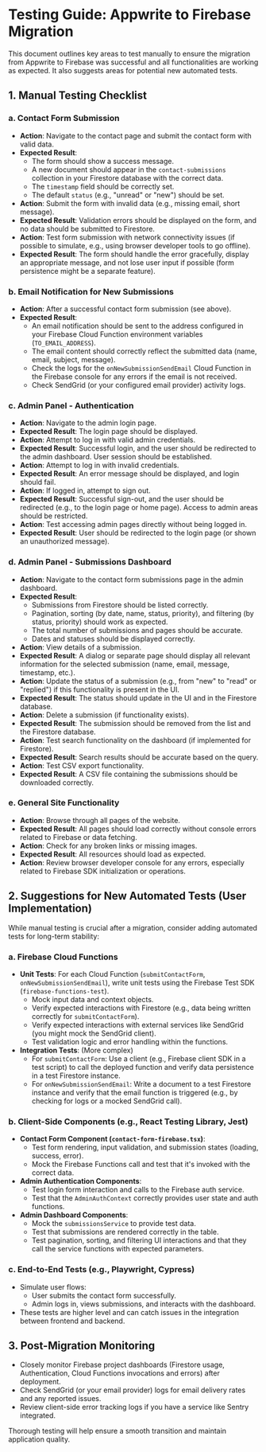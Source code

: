 # Testing Guide: Appwrite to Firebase Migration

This document outlines key areas to test manually to ensure the migration from Appwrite to Firebase was successful and all functionalities are working as expected. It also suggests areas for potential new automated tests.

## 1. Manual Testing Checklist

### a. Contact Form Submission

*   **Action**: Navigate to the contact page and submit the contact form with valid data.
*   **Expected Result**:
    *   The form should show a success message.
    *   A new document should appear in the `contact-submissions` collection in your Firestore database with the correct data.
    *   The `timestamp` field should be correctly set.
    *   The default `status` (e.g., "unread" or "new") should be set.
*   **Action**: Submit the form with invalid data (e.g., missing email, short message).
*   **Expected Result**: Validation errors should be displayed on the form, and no data should be submitted to Firestore.
*   **Action**: Test form submission with network connectivity issues (if possible to simulate, e.g., using browser developer tools to go offline).
*   **Expected Result**: The form should handle the error gracefully, display an appropriate message, and not lose user input if possible (form persistence might be a separate feature).

### b. Email Notification for New Submissions

*   **Action**: After a successful contact form submission (see above).
*   **Expected Result**:
    *   An email notification should be sent to the address configured in your Firebase Cloud Function environment variables (`TO_EMAIL_ADDRESS`).
    *   The email content should correctly reflect the submitted data (name, email, subject, message).
    *   Check the logs for the `onNewSubmissionSendEmail` Cloud Function in the Firebase console for any errors if the email is not received.
    *   Check SendGrid (or your configured email provider) activity logs.

### c. Admin Panel - Authentication

*   **Action**: Navigate to the admin login page.
*   **Expected Result**: The login page should be displayed.
*   **Action**: Attempt to log in with valid admin credentials.
*   **Expected Result**: Successful login, and the user should be redirected to the admin dashboard. User session should be established.
*   **Action**: Attempt to log in with invalid credentials.
*   **Expected Result**: An error message should be displayed, and login should fail.
*   **Action**: If logged in, attempt to sign out.
*   **Expected Result**: Successful sign-out, and the user should be redirected (e.g., to the login page or home page). Access to admin areas should be restricted.
*   **Action**: Test accessing admin pages directly without being logged in.
*   **Expected Result**: User should be redirected to the login page (or shown an unauthorized message).

### d. Admin Panel - Submissions Dashboard

*   **Action**: Navigate to the contact form submissions page in the admin dashboard.
*   **Expected Result**:
    *   Submissions from Firestore should be listed correctly.
    *   Pagination, sorting (by date, name, status, priority), and filtering (by status, priority) should work as expected.
    *   The total number of submissions and pages should be accurate.
    *   Dates and statuses should be displayed correctly.
*   **Action**: View details of a submission.
*   **Expected Result**: A dialog or separate page should display all relevant information for the selected submission (name, email, message, timestamp, etc.).
*   **Action**: Update the status of a submission (e.g., from "new" to "read" or "replied") if this functionality is present in the UI.
*   **Expected Result**: The status should update in the UI and in the Firestore database.
*   **Action**: Delete a submission (if functionality exists).
*   **Expected Result**: The submission should be removed from the list and the Firestore database.
*   **Action**: Test search functionality on the dashboard (if implemented for Firestore).
*   **Expected Result**: Search results should be accurate based on the query.
*   **Action**: Test CSV export functionality.
*   **Expected Result**: A CSV file containing the submissions should be downloaded correctly.

### e. General Site Functionality

*   **Action**: Browse through all pages of the website.
*   **Expected Result**: All pages should load correctly without console errors related to Firebase or data fetching.
*   **Action**: Check for any broken links or missing images.
*   **Expected Result**: All resources should load as expected.
*   **Action**: Review browser developer console for any errors, especially related to Firebase SDK initialization or operations.

## 2. Suggestions for New Automated Tests (User Implementation)

While manual testing is crucial after a migration, consider adding automated tests for long-term stability:

### a. Firebase Cloud Functions

*   **Unit Tests**: For each Cloud Function (`submitContactForm`, `onNewSubmissionSendEmail`), write unit tests using the Firebase Test SDK (`firebase-functions-test`).
    *   Mock input data and context objects.
    *   Verify expected interactions with Firestore (e.g., data being written correctly for `submitContactForm`).
    *   Verify expected interactions with external services like SendGrid (you might mock the SendGrid client).
    *   Test validation logic and error handling within the functions.
*   **Integration Tests**: (More complex)
    *   For `submitContactForm`: Use a client (e.g., Firebase client SDK in a test script) to call the deployed function and verify data persistence in a test Firestore instance.
    *   For `onNewSubmissionSendEmail`: Write a document to a test Firestore instance and verify that the email function is triggered (e.g., by checking for logs or a mocked SendGrid call).

### b. Client-Side Components (e.g., React Testing Library, Jest)

*   **Contact Form Component (`contact-form-firebase.tsx`)**:
    *   Test form rendering, input validation, and submission states (loading, success, error).
    *   Mock the Firebase Functions call and test that it's invoked with the correct data.
*   **Admin Authentication Components**:
    *   Test login form interaction and calls to the Firebase auth service.
    *   Test that the `AdminAuthContext` correctly provides user state and auth functions.
*   **Admin Dashboard Components**:
    *   Mock the `submissionsService` to provide test data.
    *   Test that submissions are rendered correctly in the table.
    *   Test pagination, sorting, and filtering UI interactions and that they call the service functions with expected parameters.

### c. End-to-End Tests (e.g., Playwright, Cypress)

*   Simulate user flows:
    *   User submits the contact form successfully.
    *   Admin logs in, views submissions, and interacts with the dashboard.
*   These tests are higher level and can catch issues in the integration between frontend and backend.

## 3. Post-Migration Monitoring

*   Closely monitor Firebase project dashboards (Firestore usage, Authentication, Cloud Functions invocations and errors) after deployment.
*   Check SendGrid (or your email provider) logs for email delivery rates and any reported issues.
*   Review client-side error tracking logs if you have a service like Sentry integrated.

Thorough testing will help ensure a smooth transition and maintain application quality.
```
